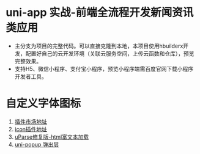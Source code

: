 # uni-app 实战-前端全流程开发新闻资讯类应用
- 主分支为项目的完整代码。可以直接克隆到本地，本项目使用hbuilderx开发，配置好自己的云开发环境（关联云服务空间，上传云函数和仓库），预览完整效果。
- 支持H5、微信小程序、支付宝小程序，预览小程序端需百度官网下载小程序开发者工具。

# 自定义字体图标
1. [插件市场地址](https://ext.dcloud.net.cn/)
2. [icon插件地址](https://ext.dcloud.net.cn/plugin?id=28)
3. [uParse修复版-html富文本加载](https://ext.dcloud.net.cn/plugin?id=364)
4. [uni-popup 弹出层](https://ext.dcloud.net.cn/plugin?id=329)
